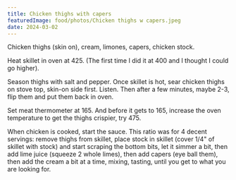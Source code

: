 ```yaml
---
title: Chicken thighs with capers
featuredImage: food/photos/Chicken thighs w capers.jpeg
date: 2024-03-02
---
```


Chicken thighs (skin on), cream, limones, capers, chicken stock.

Heat skillet in oven at 425. (The first time I did it at 400 and I thought I could go higher).

Season thighs with salt and pepper. Once skillet is hot, sear chicken thighs on stove top, 
skin-on side first. 
Listen. Then after a few minutes, maybe 2-3, flip them and put them back in oven.

Set meat thermometer at 165. And before it gets to 165, increase the oven temperature to get 
the thighs crispier, try 475.

When chicken is cooked, start the sauce. This ratio was for 4 decent servings: 
remove thighs from skillet, place stock in skillet (cover 1/4" of skillet with stock) and 
start scraping the bottom bits, let it simmer a bit, then add lime juice (squeeze 2 whole limes), 
then add capers (eye ball them), then add the cream a bit at a time, mixing, tasting, until 
you get to what you are looking for.
